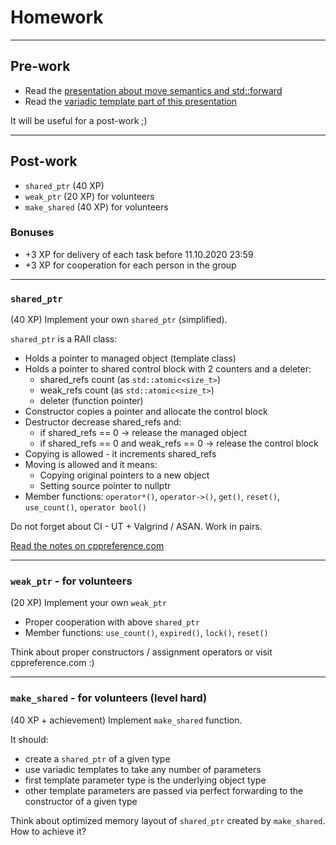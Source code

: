 <!-- .slide: data-background="#111111" -->

# Homework

___

## Pre-work

* Read the [presentation about move semantics and std::forward](https://github.com/coders-school/modern-cpp/raw/master/module3/move_semantics.pdf)
* Read the [variadic template part of this presentation](https://github.com/coders-school/kurs_cpp_lato_2019/raw/master/L07-modern-cpp/modern_cpp.pdf)

It will be useful for a post-work ;)

___

## Post-work

* `shared_ptr` (40 XP)
* `weak_ptr` (20 XP) for volunteers
* `make_shared` (40 XP) for volunteers

### Bonuses

* +3 XP for delivery of each task before 11.10.2020 23:59
* +3 XP for cooperation for each person in the group

___
<!-- .slide: style="font-size: 0.78em" -->

### `shared_ptr`

(40 XP) Implement your own `shared_ptr` (simplified).

`shared_ptr` is a RAII class:

* Holds a pointer to managed object (template class)
* Holds a pointer to shared control block with 2 counters and a deleter:
  * shared_refs count (as `std::atomic<size_t>`)
  * weak_refs count (as `std::atomic<size_t>`)
  * deleter (function pointer)
* Constructor copies a pointer and allocate the control block
* Destructor decrease shared_refs and:
  * if shared_refs == 0 -> release the managed object
  * if shared_refs == 0 and weak_refs == 0 -> release the control block
* Copying is allowed - it increments shared_refs
* Moving is allowed and it means:
  * Copying original pointers to a new object
  * Setting source pointer to nullptr
* Member functions: `operator*()`, `operator->()`, `get()`, `reset()`, `use_count()`, `operator bool()`

Do not forget about CI - UT + Valgrind / ASAN. Work in pairs.

[Read the notes on cppreference.com](https://en.cppreference.com/w/cpp/memory/shared_ptr)

___

### `weak_ptr` - for volunteers

(20 XP) Implement your own `weak_ptr`

* Proper cooperation with above `shared_ptr`
* Member functions: `use_count()`, `expired()`, `lock()`, `reset()`

Think about proper constructors / assignment operators or visit cppreference.com :)

___

### `make_shared` - for volunteers (level hard)

(40 XP + achievement) Implement `make_shared` function.

It should:

* create a `shared_ptr` of a given type
* use variadic templates to take any number of parameters
* first template parameter type is the underlying object type
* other template parameters are passed via perfect forwarding to the constructor of a given type

Think about optimized memory layout of `shared_ptr` created by `make_shared`. How to achieve it?
